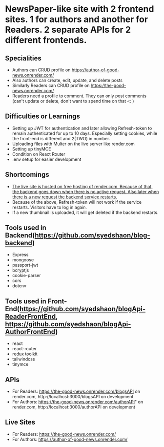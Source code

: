 # NewsPaper-like site with 2 frontend sites. 1 for authors and another for Readers. 2 separate APIs for 2 different frontends.

## Specialities

- Authors can CRUD profile on https://author-of-good-news.onrender.com/
- Also authors can create, edit, update, and delete posts
- Similarly Readers can CRUD profile on https://the-good-news.onrender.com/
- Readers need a profile to comment. They can only post comments (can't update or delete, don't want to spend time on that <: )

## Difficulties or Learnings

- Setting up JWT for authentication and later allowing Refresh-token to remain authenticated for up to 10 days. Especially setting cookies, while the front-end is different and 2(TWO) in number.
- Uploading files with Multer on the live server like render.com
- Setting up tinyMCE
- Condition on React Router
- .env setup for easier development

## Shortcomings

- [The live site is hosted on free hosting of render.com. Because of that, the backend goes down when there is no active request. Also later when there is a new request the backend service restarts.](https://community.render.com/t/why-my-images-are-not-showing-when-i-deployed-to-render-after-visiting-the-site-after-long-time/7412/3)
- Because of the above, Refresh-token will not work if the service restarts. Visitors have to log in again.
- If a new thumbnail is uploaded, it will get deleted if the backend restarts.

## Tools used in Backend(https://github.com/syedshaon/blog-backend)

- Express
- mongoose
- passport-jwt
- bcryptjs
- cookie-parser
- cors
- dotenv

## Tools used in Front-End(https://github.com/syedshaon/blogApi-ReaderFrontEnd, https://github.com/syedshaon/blogApi-AuthorFrontEnd)

- react
- react-router
- redux toolkit
- tailwindcss
- tinymce

## APIs

- For Readers: https://the-good-news.onrender.com/blogsAPI on render.com, http://localhost:3000/blogsAPI on development
- For Authors: https://the-good-news.onrender.com/authorAPI" on render.com, http://localhost:3000/authorAPI on development

## Live Sites

- For Readers: https://the-good-news.onrender.com/
- For Authors: https://author-of-good-news.onrender.com/
